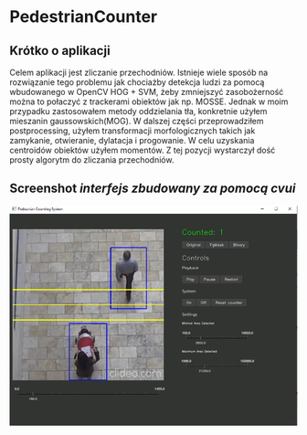 # PedestrianCounter
## Krótko o aplikacji
Celem aplikacji jest zliczanie przechodniów.
Istnieje wiele sposób na rozwiązanie tego problemu jak chociażby detekcja ludzi za pomocą wbudowanego w OpenCV HOG + SVM, żeby zmniejszyć zasobożerność można to połaczyć z trackerami obiektów jak np. MOSSE. 
Jednak w moim przypadku zastosowałem metody oddzielania tła, konkretnie użyłem mieszanin gaussowskich(MOG).
W dalszej części przeprowadziłem postprocessing, użyłem transformacji morfologicznych takich jak zamykanie, otwieranie, dylatacja i progowanie.
W celu uzyskania centroidów obiektów użyłem momentów. Z tej pozycji wystarczył dość prosty algorytm do zliczania przechodniów. 
## Screenshot *interfejs zbudowany za pomocą cvui*
![gif](screen.png)

